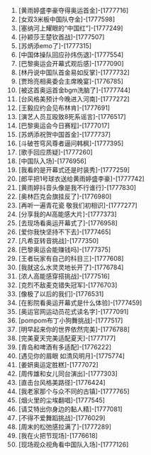 
1. [黄雨婷盛李豪夺得奥运首金]-[1777716]
1. [女双3米板中国队夺金]-[1777598]
1. [塞纳河上耀眼的“中国红”]-[1777249]
1. [孙颖莎王楚钦首战]-[1777507]
1. [苏炳添emo了]-[1777315]
1. [中国体操队回应孙炜伤退]-[1777554]
1. [巴黎奥运会开幕式观后感]-[1777090]
1. [林丹说中国队首金易如反掌]-[1777732]
1. [贾玲亮相奥委会主席晚宴]-[1776785]
1. [被这首奥运首金bgm洗脑了]-[1777744]
1. [台风格美预计今晚进入河南]-[1777272]
1. [王毅应约会见布林肯]-[1777691]
1. [演艺人员互殴致8死系谣言]-[1776517]
1. [巴黎奥运会今日赛程]-[1777017]
1. [苏炳添祝贺中国首金]-[1777737]
1. [斗破苍穹风尊者逼问韩枫]-[1777395]
1. [歌手回应质疑]-[1777260]
1. [中国队入场]-[1776956]
1. [我看的是开幕式还是时装秀]-[1777259]
1. [郎平把1号球衣送给黄雨婷盛李豪]-[1777742]
1. [黄雨婷抖音头像是我不行谁行]-[1777830]
1. [奥林匹克会旗挂反了]-[1776980]
1. [再听一遍青花瓷 敬我们初相识]-[1777277]
1. [分享我的AI高能感大片]-[1777373]
1. [去现场看奥运开幕式了]-[1776958]
1. [爱你我快坚持不下去]-[1777465]
1. [凡希亚转音挑战]-[1777350]
1. [巴黎奥运会能赚钱吗]-[1777375]
1. [王者玩家有自己的科目三]-[1777608]
1. [我就这么水灵灵地长开了]-[1776784]
1. [浓人高能感穿搭挑战]-[1777516]
1. [克烈不敌麦克错失冠军]-[1776703]
1. [像极了以后的我们]-[1776531]
1. [在影院看奥运开幕式是什么体验]-[1777459]
1. [奥运官网运动员花式读名字]-[1777091]
1. [pompom布丁小狗舞挑战]-[1777517]
1. [明早起来你的世界依然完美]-[1776788]
1. [完美夏天完美适配夏天]-[1777177]
1. [青岛和啤酒有多适配]-[1776222]
1. [遇见你的眉眼 如清风明月]-[1775774]
1. [姜妍奥运定胜糕]-[1777072]
1. [周传雄和女儿同台演出]-[1777303]
1. [直击台风格美路径]-[1776424]
1. [我老家那个与众不同的古镇]-[1777765]
1. [烟火里的尘埃翻唱]-[1777545]
1. [请艾特出你身边的黏人精]-[1777081]
1. [不得不爱舞蹈挑战]-[1776029]
1. [周末的松弛感拉满了]-[1777289]
1. [我在火把节现场]-[1776618]
1. [现场观众视角看中国队入场]-[1777126]